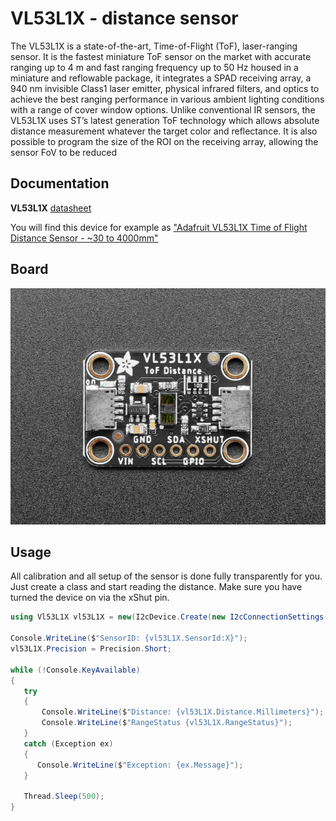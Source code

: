 # VL53L1X - distance sensor

The VL53L1X is a state-of-the-art, Time-of-Flight (ToF), laser-ranging sensor. It is the fastest miniature ToF sensor on the market with accurate ranging up to 4 m and fast ranging frequency up to 50 Hz housed in a miniature and reflowable package, it integrates a SPAD receiving array, a 940 nm invisible Class1 laser emitter, physical infrared filters, and optics to achieve the best ranging performance in various ambient lighting conditions with a range of cover window options.
Unlike conventional IR sensors, the VL53L1X uses ST’s latest generation ToF technology which allows absolute distance measurement whatever the target color and reflectance.
It is also possible to program the size of the ROI on the receiving array, allowing the sensor FoV to be reduced

## Documentation

**VL53L1X** [datasheet](https://www.st.com/en/embedded-software/stsw-img007.html)

You will find this device for example as ["Adafruit VL53L1X Time of Flight Distance Sensor - ~30 to 4000mm"](https://www.adafruit.com/product/3967)

## Board

![VL53L1X](./VL53L1X.jpg)

## Usage

All calibration and all setup of the sensor is done fully transparently for you. Just create a class and start reading the distance.
Make sure you have turned the device on via the xShut pin.

```csharp
using Vl53L1X vl53L1X = new(I2cDevice.Create(new I2cConnectionSettings(1, Vl53L1X.DefaultI2cAddress)));

Console.WriteLine($"SensorID: {vl53L1X.SensorId:X}");
vl53L1X.Precision = Precision.Short;

while (!Console.KeyAvailable)
{
   try
   {
       Console.WriteLine($"Distance: {vl53L1X.Distance.Millimeters}");
       Console.WriteLine($"RangeStatus {vl53L1X.RangeStatus}");
   }
   catch (Exception ex)
   {
      Console.WriteLine($"Exception: {ex.Message}");
   }

   Thread.Sleep(500);
}

```
